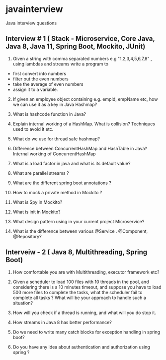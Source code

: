 # javainterview
Java interview questions

Interview # 1   ( Stack - Microservice, Core Java, Java 8, Java 11, Spring Boot, Mockito, JUnit)
------------------------------------------------------------------------------------------------

1. Given a string with comma separated numbers e.g "1,2,3,4,5,6,7,8" , using lambdas and streams write a program to 
  - first convert into numbers
  - filter out the even numbers
  - take the average of even numbers 
  - assign it to a variable.

2. If given an employee object containing e.g. empId, empName etc, how we can use it as a key in Java Hashmap? 

3. What is hashcode function in Java?
4. Explain internal working of a HashMap. What is collision? Techniques used to avoid it etc.

5. What do we use for thread safe hashmap?

6. Difference between ConcurrentHashMap and HashTable in Java? Internal working of ConcurrentHashMap

7. What is a load factor in java and what is its default value?

8. What are parallel streams ? 

9. What are the different spring boot annotations ?

10. How to mock a private method in Mockito ?

11. What is Spy in Mockito?

12. What is init in Mockito?

13. What design pattern using in your current project Microservice?

14. What is the difference between various @Service . @Component, @Repository?

Interveiw - 2 ( Java 8, Multithreading, Spring Boot)
------------

1. How comfortable you are with Multithreading, executor framework etc?
2. Given a scheduler to load 100 files with 10 threads in the pool, and considering there is a 10 minutes timeout, and suppose you have to load 500 more files to complete the tasks, what the scheduler fail to complete all tasks ? What will be your approach to handle such a situation?

3. How will you check if a thread is running, and what will you do stop it.

4. How streams in Java 8 has better performance?

5. Do we need to write many catch blocks for exception handling in spring boot?

6. Do you have any idea about authentication and authorization using spring ?





